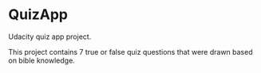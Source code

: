 # QuizApp

Udacity quiz app project.

This project contains 7 true or false quiz questions that were drawn based on bible knowledge.
